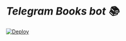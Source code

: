 # _Telegram Books bot 📚_


[![Deploy](https://www.herokucdn.com/deploy/button.svg)](https://heroku.com/deploy?template=https://github.com/Mbonea-Mjema/LibGen)